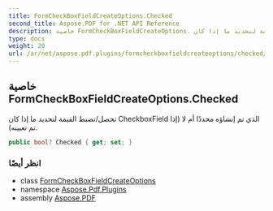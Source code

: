 ```yaml
---
title: FormCheckBoxFieldCreateOptions.Checked
second_title: Aspose.PDF for .NET API Reference
description: خاصية FormCheckBoxFieldCreateOptions. تحصل/تضبط القيمة لتحديد ما إذا كان CheckboxField الذي تم إنشاؤه محددًا أم لا.
type: docs
weight: 20
url: /ar/net/aspose.pdf.plugins/formcheckboxfieldcreateoptions/checked/
---
```

## خاصية FormCheckBoxFieldCreateOptions.Checked

تحصل/تضبط القيمة لتحديد ما إذا كان CheckboxField الذي تم إنشاؤه محددًا أم لا (إذا تم تعيينه).

```csharp
public bool? Checked { get; set; }
```

### انظر أيضًا

* class [FormCheckBoxFieldCreateOptions](../)
* namespace [Aspose.Pdf.Plugins](../../../aspose.pdf.plugins/)
* assembly [Aspose.PDF](../../../)